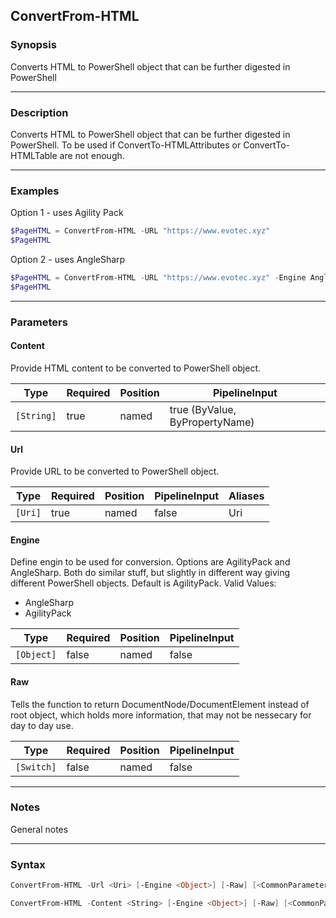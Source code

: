 ConvertFrom-HTML
----------------

### Synopsis
Converts HTML to PowerShell object that can be further digested in PowerShell

---

### Description

Converts HTML to PowerShell object that can be further digested in PowerShell.
To be used if ConvertTo-HTMLAttributes or ConvertTo-HTMLTable are not enough.

---

### Examples
Option 1 - uses Agility Pack

```PowerShell
$PageHTML = ConvertFrom-HTML -URL "https://www.evotec.xyz"
$PageHTML
```
Option 2 - uses AngleSharp

```PowerShell
$PageHTML = ConvertFrom-HTML -URL "https://www.evotec.xyz" -Engine AngleSharp
$PageHTML
```

---

### Parameters
#### **Content**
Provide HTML content to be converted to PowerShell object.

|Type      |Required|Position|PipelineInput                 |
|----------|--------|--------|------------------------------|
|`[String]`|true    |named   |true (ByValue, ByPropertyName)|

#### **Url**
Provide URL to be converted to PowerShell object.

|Type   |Required|Position|PipelineInput|Aliases|
|-------|--------|--------|-------------|-------|
|`[Uri]`|true    |named   |false        |Uri    |

#### **Engine**
Define engin to be used for conversion. Options are AgilityPack and AngleSharp.
Both do similar stuff, but slightly in different way giving different PowerShell objects.
Default is AgilityPack.
Valid Values:

* AngleSharp
* AgilityPack

|Type      |Required|Position|PipelineInput|
|----------|--------|--------|-------------|
|`[Object]`|false   |named   |false        |

#### **Raw**
Tells the function to return DocumentNode/DocumentElement instead of root object, which holds more information, that may not be nessecary for day to day use.

|Type      |Required|Position|PipelineInput|
|----------|--------|--------|-------------|
|`[Switch]`|false   |named   |false        |

---

### Notes
General notes

---

### Syntax
```PowerShell
ConvertFrom-HTML -Url <Uri> [-Engine <Object>] [-Raw] [<CommonParameters>]
```
```PowerShell
ConvertFrom-HTML -Content <String> [-Engine <Object>] [-Raw] [<CommonParameters>]
```
